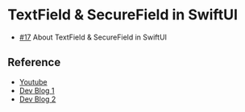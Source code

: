 # TextField & SecureField in SwiftUI
- [#17](https://www.youtube.com/watch?v=l0X4j_yMT9U&list=PLgOlaPUIbynqyJHiTEv7CFaXd8g5jtogT) About TextField &amp; SecureField in SwiftUI


## Reference
- [Youtube](https://www.youtube.com/watch?v=l0X4j_yMT9U&list=PLgOlaPUIbynqyJHiTEv7CFaXd8g5jtogT)
- [Dev Blog 1](https://seons-dev.tistory.com/5)
- [Dev Blog 2](https://seons-dev.tistory.com/4?category=855551)
